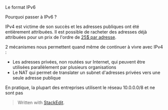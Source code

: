 
Le format IPv6

Pourquoi passer à IPv6 ?

IPv4 est victime de son succès et les adresses publiques ont été entièrement attribuées. Il est possible de racheter des adresses déjà attribuées pour un prix de l'ordre de [25$ par adresse](https://auctions.ipv4.global/).

2 mécanismes nous permettent quand même de continuer à vivre avec IPv4 :

 - Les adresses privées, non routées sur Internet,  qui peuvent être utilisées parallèlement  par plusieurs organisations 
 - Le NAT qui permet de translater un subnet d'adresses privées vers une seule adresse publique 

En pratique, la plupart des entreprises utilisent le réseau 10.0.0.0/8 et ne sont pas 

> Written with [StackEdit](https://stackedit.io/).
<!--stackedit_data:
eyJoaXN0b3J5IjpbNjI5MjQyOTM3LDEwMjUzNTc0ODQsMTM5NT
c0MzExN119
-->